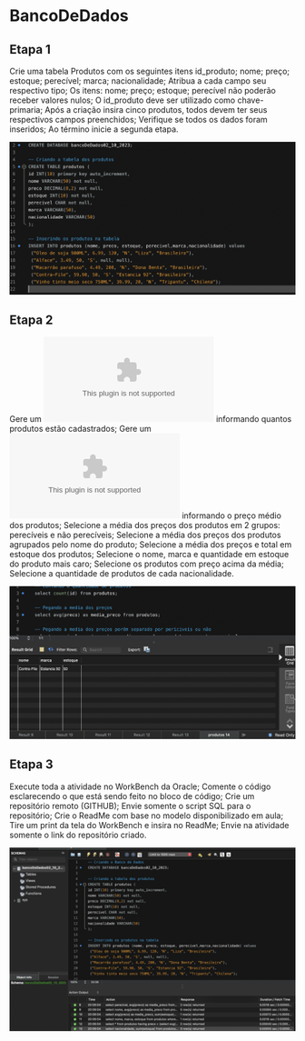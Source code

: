 # BancoDeDados

## Etapa 1

Crie uma tabela Produtos com os seguintes itens id_produto; nome; preço;
estoque; perecível; marca; nacionalidade;
Atribua a cada campo seu respectivo tipo;
Os itens: nome; preço; estoque; perecível não poderão receber valores nulos;
O id_produto deve ser utilizado como chave-primaria;
Após a criação insira cinco produtos, todos devem ter seus respectivos campos
preenchidos;
Verifique se todos os dados foram inseridos;
Ao término inicie a segunda etapa.

![Etapa 1](Etapa1.png)


## Etapa 2

Gere um ![relatório](Quantidade_De_Produtos.csv) informando quantos produtos estão cadastrados;
Gere um ![relatório](Preço_Medio.csv) informando o preço médio dos produtos;
Selecione a média dos preços dos produtos em 2 grupos: perecíveis e não
perecíveis;
Selecione a média dos preços dos produtos agrupados pelo nome do produto;
Selecione a média dos preços e total em estoque dos produtos;
Selecione o nome, marca e quantidade em estoque do produto mais caro;
Selecione os produtos com preço acima da média;
Selecione a quantidade de produtos de cada nacionalidade.

![Etapa 2](Etapa2.png)

## Etapa 3

Execute toda a atividade no WorkBench da Oracle;
Comente o código esclarecendo o que está sendo feito no bloco de código;
Crie um repositório remoto (GITHUB);
Envie somente o script SQL para o repositório;
Crie o ReadMe com base no modelo disponibilizado em aula;
Tire um print da tela do WorkBench e insira no ReadMe;
Envie na atividade somente o link do repositório criado.

![Etapa 3](PrintWorkbeanch.png)

